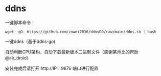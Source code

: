 # ddns

一键脚本命令：

```
wget -qO- https://github.com/zowei2016/ddnsGO/raw/main/ddns.sh | bash
```

一键ddns（基于ddns-go)

自动判断CPU架构，自动下载最新版本二进制文件（感谢某帅比的帮助 @air_droid）

安装完成后请打开 http://IP：9876 端口进行配置
